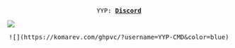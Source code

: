 <p align="center">
  <samp>
    YYP:
    <b><a href="989246611018366986">Discord</a></b>
</samp><br>
</p>


  
![](https://komarev.com/ghpvc/?username=YYP-CMD&color=blue)

<p align="center">
  <samp>
    ![](https://komarev.com/ghpvc/?username=YYP-CMD&color=blue)
</samp><br>
</p>
